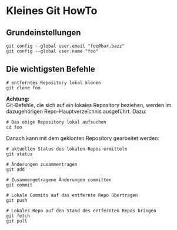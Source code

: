 # Kleines Git HowTo

## Grundeinstellungen
```
git config --global user.email "foo@bar.bazz"
git config --global user.name "foo"
```
## Die wichtigsten Befehle
```
# entferntes Repository lokal klonen
git clone foo
```
**Achtung:**  
Git-Befehle, die sich auf ein lokales Repository beziehen, werden im dazugehörigen Repo-Hauptverzeichnis ausgeführt. Dazu:
```
# Das obige Repository lokal aufsuchen
cd foo
```
Danach kann mit dem geklonten Repository gearbeitet werden:
```
# aktuellen Status des lokalen Repos ermitteln
git status

# Änderungen zusammentragen
git add

# Zusammengetragene Änderungen committen
git commit

# Lokale Commits auf das entfernte Repo übertragen
git push

# Lokales Repo auf den Stand des entfernten Repos bringen
git fetch
git pull
```
